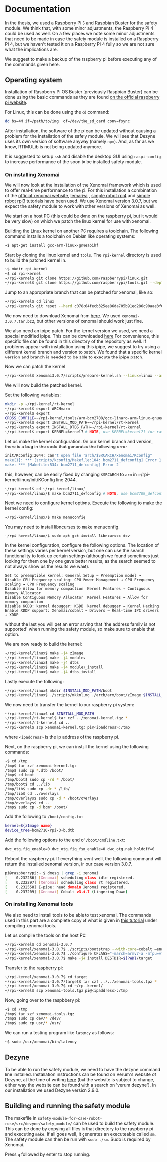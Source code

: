 # Documentation

In the thesis, we used a Raspberry Pi 3 and Raspbian Buster for the safety
module. We think that, with some minor adjustments, the Raspberry Pi 4 could be
used as well. On a few places we note some minor adjustments that need to be
made in case the safety module is installed on a Raspberry Pi 4, but we haven't
tested it on a Raspberry Pi 4 fully so we are not sure what the implications
are.

We suggest to make a backup of the raspberry pi before executing any of the
commands given here.

## Operating system

Installation of Raspberry Pi OS Buster (previously Raspbian Buster) can be done
using the basic commands as they are found [on the official raspberry pi website](https://www.raspberrypi.org/documentation/installation/installing-images/).


For Linux, this can be done using the `dd` command:

```sh
dd bs=4M if=/path/to/img  of=/dev/the_sd_card conv=fsync
```

After installation, the software of the pi can be updated without
causing a problem for the installation of the safety module. We will see that
Dezyne uses its own version of software anyway (namely `npm`). And, as far as we know,
RTIMULib is not being updated anymore.


It is suggested to setup `ssh` and disable the desktop GUI using `raspi-config`
to increase performance of the soon to be installed safety module.


### On installing Xenomai

We will now look at the installation of the Xenomai framework which is used to
offer real-time performance to the pi. For this installation a combination of
the [official xenomai website](https://xenomai.org/),
[lemariva](https://lemariva.com/blog/2018/07/raspberry-pi-xenomai-patching-tutorial-for-kernel-4-14-y)
, [simple robot rpi4](http://www.simplerobot.net/2019/12/xenomai-3-for-raspberry-pi-4.html) and
[simple robot rpi3](http://www.simplerobot.net/2018/06/build-realtime-xenomai-3-kernel-for_3.html)
tutorials have been used. We use Xenomai version 3.0.7, but we expect the safety
module to work with other versions of Xenomai as well.


We start on a host PC (this could be done on the raspberry pi, but it would be
very slow) on which we patch the linux kernel for use with xenomai.

Building the Linux kernel on another PC requires a toolchain. The following
command installs a toolchain on Debian like operating systems:

```sh
~$ apt-get install gcc-arm-linux-gnueabihf
```


Start by cloning the linux kernel and `tools`. The `rpi-kernel` directory is
used to build the patched kernel in.

```sh
~$ mkdir rpi-kernel
~$ cd rpi-kernel
~/rpi-kernel$ git clone https://github.com/raspberrypi/linux.git
~/rpi-kernel$ git clone https://github.com/raspberrypi/tools.git --depth 3
```

Jump to an appropriate branch that can be patched for xenomai, like so:

```sh
~/rpi-kernel$ cd linux
~/rpi-kernel$ git reset --hard c078c64fecb325ee86da705b91ed286c90aae3f6
```

We now need to download Xenomai from
[here](https://xenomai.org/downloads/). We used `xenomai-3.0.7.tar.bz2`, but
other versions of xenomai should work just fine.

We also need an ipipe patch. For the kernel version we used, we need a special
modified ipipe.  This can be downloaded
[here](https://github.com/thanhtam-h/rpi4-xeno3/tree/master/scripts) For
convenience, this specific file can be found in this directory of the repository
as well. If problems appear with installation using this ipipe, we suggest to
try using a different kernel branch and version to patch.  We found that a
specific kernel version and branch is needed to be able to execute the ipipe
patch.


Now we can  patch the kernel

```sh
~/rpi-kernel$ xenomai3.0.7/scripts/prepare-kernel.sh --linux=linux --arch=arm --ipipe=ipipe-core-4.19.82-arm-6-mod-4.49.86.patch
```

We will now build the patched kernel.

Set the following variables:

```sh
mkdir -p ~/rpi-kernel/rt-kernel
~/rpi-kernel$ export ARCH=arm
~/rpi-kernel$ export
CROSS_COMPILE=~/rpi-kernel/tools/arm-bcm2708/gcc-linaro-arm-linux-gnueabihf-raspbian/bin/arm-linux-gnueabihf-
~/rpi-kernel$ export INSTALL_MOD_PATH=~/rpi-kernel/rt-kernel
~/rpi-kernel$ export INSTALL_DTBS_PATH=~/rpi-kernel/rt-kernel
~/rpi-kernel$ export KERNEL=kernel7 # NOTE, use KERNEL=kernel7l for raspberry pi 4
```

Let us make the kernel configuration. On our kernel branch and version, there is
a bug in the code that generates the following error

```sh
init/Kconfig:2044: can't open file "arch/$SRCARCH/xenomai/Kconfig"
make[1]: *** [scripts/kconfig/Makefile:104: bcm2711_defconfig] Error 1
make: *** [Makefile:534: bcm2711_defconfig] Error 2
```

this, however, can be easily fixed by changing `$SRCARCH` to `arm` in
~/rpi-kernel/linux/init/KConfig line 2044.



```sh
~/rpi-kernel$ cd ~/rpi-kernel/linux/
~/rpi-kernel/linux/$ make bcm2711_defconfig # NOTE, use bcm2709_defconfig for raspberry pi 3
```

Next we need to configure kernel options. Execute the following to make the
kernel config:

```sh
~/rpi-kernel/linux/$ make menuconfig
```

You may need to install libncurses to make menuconfig.

```sh
~/rpi-kernel/linux/$ sudo apt-get install libncurses-dev
```

In the kernel configuration, configure the following options. The location of
these settings varies per kernel version, but one can use the search
functionality to look up certain settings (although we found sometimes just
looking for them one by one gave better results, as the search seemed to not
always show us the results we want).

```
Set to preemptible kernel: General Setup → Preemption model →
Disable CPU Frequency scaling: CPU Power Management → CPU Frequency scaling → CPU Frequency scaling
Disable Allow for memory compaction: Kernel Features → Contiguous Memory Allocator
Disable Contiguous Memory Allocator: Kernel Features → Allow for memory compaction
Disable KGDB: kernel debugger: KGDB: kernel debugger → Kernel Hacking
Enable XDDP support: Xenomai/cobalt → Drivers → Real-time IPC drivers → XDDP
```

without the last you will get an error saying that 'the address family is not
supported' when running the safety module, so make sure to enable that option.


We are now ready to build the kernel:

```sh
~/rpi-kernel/linux$ make -j4 zImage 
~/rpi-kernel/linux$ make -j4 modules 
~/rpi-kernel/linux$ make -j4 dtbs 
~/rpi-kernel/linux$ make -j4 modules_install 
~/rpi-kernel/linux$ make -j4 dtbs_install
```

Lastly execute the following:

```sh
~/rpi-kernel/linux$ mkdir $INSTALL_MOD_PATH/boot
~/rpi-kernel/linux$ ./scripts/mkknlimg ./arch/arm/boot/zImage $INSTALL_MOD_PATH/boot/$KERNEL.img
```


We now need to transfer the kernel to our raspberry pi system:

```sh
~/rpi-kernel/linux$ cd $INSTALL_MOD_PATH
~/rpi-kernel/rt-kernel$ tar czf ../xenomai-kernel.tgz *
~/rpi-kernel/rt-kernel$ cd ..
~/rpi-kernel$ scp xenomai-kernel.tgz pi@<ipaddress>:/tmp
```

where `<ipaddress>` is the ip address of the raspberry pi.


Next, on the raspberry pi, we can install the kernel using the following
commands:

```sh
~$ cd /tmp
/tmp$ tar xzf xenomai-kernel.tgz
/tmp$ sudo cp *.dtb /boot/
/tmp$ cd boot
/tmp/boot$ sudo cp -rd * /boot/
/tmp/boot$ cd ../lib
/tmp/lib$ sudo cp -dr * /lib/
/tmp/lib$ cd ../overlays
/tmp/overlays$ sudo cp -d * /boot/overlays
/tmp/overlays$ cd ..
/tmp$ sudo cp -d bcm* /boot/
```

Add the following to `/boot/config.txt`

```sh
kernel=${zImage name}
device_tree=bcm2710-rpi-3-b.dtb
```

Add the following options to the end of `/boot/cmdline.txt`:

```sh
dwc_otg.fiq_enable=0 dwc_otg.fiq_fsm_enable=0 dwc_otg.nak_holdoff=0
```

Reboot the raspberry pi. If everything went well, the following command will
return the installed xenomai version, in our case version 3.0.7.

```sh
pi@raspberrypi:~ $ dmesg | grep -i xenomai
[    0.232286] [Xenomai] scheduling class idle registered.
[    0.232297] [Xenomai] scheduling class rt registered.
[    0.232558] I-pipe: head domain Xenomai registered.
[    0.237209] [Xenomai] Cobalt v3.0.7 (Lingering Dawn)
```

### On installing Xenomai tools

We also need to install tools to be able to test xenomai. The commands used in
this part are a complete copy of what is given in [this tutorial](https://lemariva.com/blog/2018/07/raspberry-pi-xenomai-patching-tutorial-for-kernel-4-14-y)
under compiling xenomai tools.

Let us compile the tools on the host PC:

```sh
~/rpi-kernel$ cd xenomai-3.0.7
~/rpi-kernel/xenomai-3.0.7$ ./scripts/bootstrap --with-core=cobalt –enable-debug=partial
~/rpi-kernel/xenomai-3.0.7$ ./configure CFLAGS="-march=armv7-a -mfpu=vfp3" LDFLAGS="-mtune=cortex-a53" --build=i686-pc-linux-gnu --host=arm-linux-gnueabihf --with-core=cobalt --enable-smp CC=${CROSS_COMPILE}gcc LD=${CROSS_COMPILE}ld
~/rpi-kernel/xenomai-3.0.7$ make -j4 install DESTDIR=${PWD}/target
```

Transfer to the raspberry pi:

```sh
~/rpi-kernel/xenomai-3.0.7$ cd target
~/rpi-kernel/xenomai-3.0.7/target$ tar czf ../../xenomai-tools.tgz *
~/rpi-kernel/xenomai-3.0.7$ cd ~/rpi-kernel/
~/rpi-kernel$ scp xenomai-tools.tgz pi@<ipaddress>:/tmp
```

Now, going over to the raspbbery pi:

```sh
~$ cd /tmp
/tmp$ tar xzf xenomai-tools.tgz
/tmp$ sudo cp dev/* /dev/
/tmp$ sudo cp usr/* /usr/
```

We can run a testing program like `latency` as follows:

```sh
~$ sudo /usr/xenomai/bin/latency 
```

## Dezyne

To be able to run the safety module, we need to have the dezyne command line
installed. Installation instructions can be found on Verum's website of Dezyne,
at the time of writing
[here](https://dezyne.org/dezyne/manual/dezyne.html#Installation) (but the
website is subject to change, either way the website can be found with a search on 'verum dezyne'). In our installation we used Dezyne version 2.9.0.

## Building and running the safety module

The makefile in `safety-module-for-care-robot-rose/src/dezyne/safety_module/`
can be used to build the safety module. This can be done by copying all files in that directory to the raspberry pi and executing `make`. If all goes well, it generates an executeable called `sm`. The
safety module can then be run with `sudo ./sm`. Sudo is required by Xenomai.

Press `q` followed by enter to stop running.
